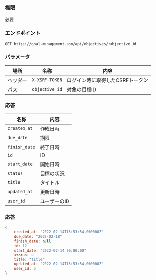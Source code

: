 ### 権限
必要

### エンドポイント
```
GET https://goal-management.com/api/objectives/:objective_id  
```

### パラメータ
| 場所   | 名称             | 内容                 |
|------|----------------|--------------------|
| ヘッダー | `X-XSRF-TOKEN` | ログイン時に取得したCSRFトークン |
| パス   | `objective_id` | 対象の目標ID            |

### 応答
| 名称     | 内容      |
|--------|---------|
| `created_at` | 作成日時    |
| `due_date` | 期限      |
| `finish_date` | 終了日時    |
| `id` | ID      |
| `start_date` | 開始日時    |
| `status` | 目標の状況   |
| `title` | タイトル    |
| `updated_at` | 更新日時    |
| `user_id` | ユーザーのID |

### 応答
```js
{
    created_at: "2022-02-14T15:53:54.000000Z"
    due_date: "2022-02-18"
    finish_date: null
    id: 12
    start_date: "2022-02-14 00:00:00"
    status: 0
    title: "title"
    updated_at: "2022-02-14T15:53:54.000000Z"
    user_id: 5
}
```

